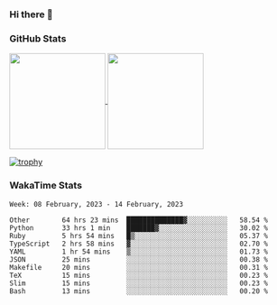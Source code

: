 ### Hi there 👋

### GitHub Stats

<a href="https://github.com/anuraghazra/github-readme-stats">
  <img align="center" height="170px" src="https://github-readme-stats.vercel.app/api/top-langs/?username=tksfjt1024&layout=compact&count_private=true&show_icons=true&show_icons=true&theme=graywhite" />
</a>
<a href="https://github.com/anuraghazra/github-readme-stats">
  <img align="center" height="170px" src="https://github-readme-stats.vercel.app/api?username=tksfjt1024&count_private=true&show_icons=true&show_icons=true&theme=graywhite" />
</a>

[![trophy](https://github-profile-trophy.vercel.app/?username=tksfjt1024)](https://github.com/ryo-ma/github-profile-trophy)

### WakaTime Stats

<!--START_SECTION:waka-->
```text
Week: 08 February, 2023 - 14 February, 2023

Other        64 hrs 23 mins  ██████████████▓░░░░░░░░░░   58.54 % 
Python       33 hrs 1 min    ███████▓░░░░░░░░░░░░░░░░░   30.02 % 
Ruby         5 hrs 54 mins   █▒░░░░░░░░░░░░░░░░░░░░░░░   05.37 % 
TypeScript   2 hrs 58 mins   ▓░░░░░░░░░░░░░░░░░░░░░░░░   02.70 % 
YAML         1 hr 54 mins    ▒░░░░░░░░░░░░░░░░░░░░░░░░   01.73 % 
JSON         25 mins         ░░░░░░░░░░░░░░░░░░░░░░░░░   00.38 % 
Makefile     20 mins         ░░░░░░░░░░░░░░░░░░░░░░░░░   00.31 % 
TeX          15 mins         ░░░░░░░░░░░░░░░░░░░░░░░░░   00.23 % 
Slim         15 mins         ░░░░░░░░░░░░░░░░░░░░░░░░░   00.23 % 
Bash         13 mins         ░░░░░░░░░░░░░░░░░░░░░░░░░   00.20 % 
```
<!--END_SECTION:waka-->
